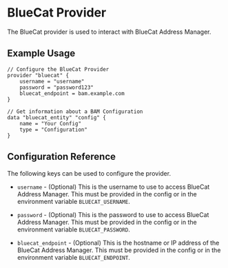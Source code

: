 # BlueCat Provider

 The BlueCat provider is used to interact with BlueCat Address Manager.

## Example Usage

```hcl
// Configure the BlueCat Provider
provider "bluecat" {
    username = "username"
    password = "password123"
    bluecat_endpoint = bam.example.com
}

// Get information about a BAM Configuration
data "bluecat_entity" "config" {
    name = "Your Config"
    type = "Configuration"
}
```

## Configuration Reference

The following keys can be used to configure the provider.

* `username` - (Optional) This is the username to use to access BlueCat Address Manager.
  This must be provided in the config or in the environment variable `BLUECAT_USERNAME`.

* `password` - (Optional) This is the password to use to access BlueCat Address Manager.
  This must be provided in the config or in the environment variable `BLUECAT_PASSWORD`.

* `bluecat_endpoint` - (Optional) This is the hostname or IP address of the BlueCat Address Manager.
  This must be provided in the config or in the environment variable `BLUECAT_ENDPOINT`.

